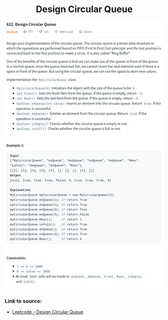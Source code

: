 <h1 align="center">Design Circular Queue</h1>

![alt text](https://raw.githubusercontent.com/matthew01lokiet/Github-repos-images/main/Algs/Queue/DrQxduql_o.png)

### Link to source: 
- <a href="https://leetcode.com/problems/design-circular-queue/">Leetcode - Design Circular Queue</a>

